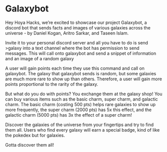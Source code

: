 # Galaxybot
Hey Hoya Hacks, we’re excited to showcase our project Galaxybot, a discord bot that sends facts and images of various galaxies across the universe - by Daniel Kogan, Aritro Sarkar, and Taseen Islam.

Invite it to your personal discord server and all you have to do is send >galaxy into a text channel where the bot has permission to send messages. This will call onto galaxybot and send a snippet of information and an image of a random galaxy

A user will gain points each time they use this command and call on galaxybot. The galaxy that galaxybot sends is random, but some galaxies are much more rare to show up than others. Therefore, a user will gain more points proportional to the rarity of the galaxy.

But what do you do with points? You exchange them at the galaxy shop! You can buy various items such as the basic charm, super charm, and galactic charm. The basic charm (costing 500 pts) helps rare galaxies to show up more frequently, the super charm (2000 pts) has 5x this effect, and the galactic charm (5000 pts) has 3x the effect of a super charm!

Discover the galaxies of the universe from your fingertips and try to find them all. Users who find every galaxy will earn a special badge, kind of like the pokedex but for galaxies.

Gotta discover them all!

